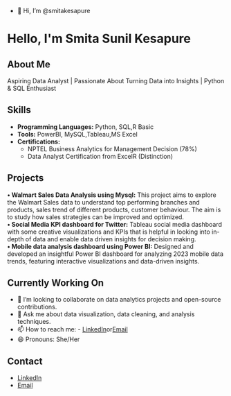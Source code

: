 - 👋 Hi, I’m @smitakesapure

<!---
smitakesapure/smitakesapure is a ✨ special ✨ repository because its `README.md` (this file) appears on your GitHub profile.
You can click the Preview link to take a look at your changes.
--->
# Hello, I'm Smita Sunil Kesapure

## About Me
Aspiring Data Analyst | Passionate About Turning Data into Insights | Python & SQL Enthusiast

## Skills
- **Programming Languages:** Python, SQL,R Basic
- **Tools:** PowerBI, MySQL,Tableau,MS Excel
- **Certifications:** 
  - NPTEL Business Analytics for Management Decision (78%)
  - Data Analyst Certification from ExcelR (Distinction)

## Projects
**•	Walmart Sales Data Analysis using Mysql:**
This project aims to explore the Walmart Sales data to understand top performing branches and products, sales trend of different products, customer behaviour. The aim is to study how sales strategies can be improved and optimized.   
**•	Social Media KPI dashboard for Twitter:**
Tableau social media dashboard with some creative visualizations and KPIs that is helpful in looking into in-depth of data and enable data driven insights for decision making.  
**•	Mobile data analysis dashboard using Power BI:**
Designed and developed an insightful Power BI dashboard for analyzing 2023 mobile data trends, featuring interactive visualizations and data-driven insights.  


## Currently Working On

- 👯 I’m looking to collaborate on data analytics projects and open-source contributions.
- 💬 Ask me about data visualization, data cleaning, and analysis techniques.
- 📫 How to reach me: - [LinkedIn](www.linkedin.com/in/smita-kesapure-94506922b)or[Email](mailto:smitakesapure33@gmail.com)
- 😄 Pronouns: She/Her


## Contact
- [LinkedIn](www.linkedin.com/in/smita-kesapure-94506922b)
- [Email](mailto:smitakesapure33@gmail.com)
